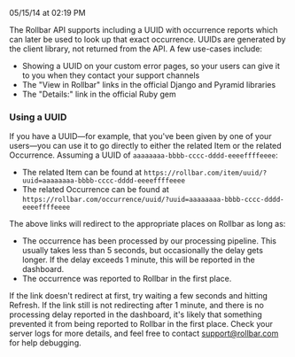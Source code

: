 <span class="date">05/15/14 at 02:19 PM</span>

The Rollbar API supports including a UUID with occurrence reports which
can later be used to look up that exact occurrence. UUIDs are generated
by the client library, not returned from the API. A few use-cases
include:

-   Showing a UUID on your custom error pages, so your users can give it
    to you when they contact your support channels
-   The "View in Rollbar" links in the official Django and Pyramid
    libraries
-   The "Details:" link in the official Ruby gem

### Using a UUID

If you have a UUID—for example, that you've been given by one of your
users—you can use it to go directly to either the related Item or the
related Occurrence. Assuming a UUID of
`aaaaaaaa-bbbb-cccc-dddd-eeeeffffeeee`:

-   The related Item can be found at
    `https://rollbar.com/item/uuid/?uuid=aaaaaaaa-bbbb-cccc-dddd-eeeeffffeeee`
-   The related Occurrence can be found at
    `https://rollbar.com/occurrence/uuid/?uuid=aaaaaaaa-bbbb-cccc-dddd-eeeeffffeeee`

The above links will redirect to the appropriate places on Rollbar as
long as:

-   The occurrence has been processed by our processing pipeline. This
    usually takes less than 5 seconds, but occasionally the delay gets
    longer. If the delay exceeds 1 minute, this will be reported in the
    dashboard.
-   The occurrence was reported to Rollbar in the first place.

If the link doesn't redirect at first, try waiting a few seconds and
hitting Refresh. If the link still is not redirecting after 1 minute,
and there is no processing delay reported in the dashboard, it's likely
that something prevented it from being reported to Rollbar in the first
place. Check your server logs for more details, and feel free to contact
<support@rollbar.com> for help debugging.
